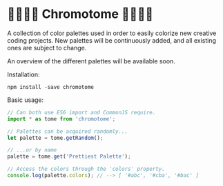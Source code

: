 # 📘📗📙📕 Chromotome 📕📙📗📘

A collection of color palettes used in order to easily colorize new creative coding projects. New palettes will be continuously added, and all existing ones are subject to change.

An overview of the different palettes will be available soon.

Installation:

```
npm install -save chromotome
```

Basic usage:

```javascript
// Can both use ES6 import and CommonJS require.
import * as tome from 'chromotome';

// Palettes can be acquired randomly...
let palette = tome.getRandom();

// ...or by name
palette = tome.get('Prettiest Palette');

// Access the colors through the 'colors' property.
console.log(palette.colors); // --> [ '#abc', '#cba', '#bac' ]
```
